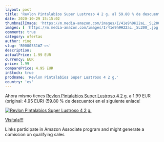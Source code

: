 ```yaml
---
layout: post
title: 'Revlon Pintalabios Super Lustroso 4 2 g. al 59.80 % de descuento'
date: 2020-10-29 15:15:02
thumbnailImage: 'https://m.media-amazon.com/images/I/41e9h9H22aL._SL200_.jpg'
images: [ 'https://m.media-amazon.com/images/I/41e9h9H22aL._SL200_.jpg' ]
comments: true
category: ofertas
author: ring
slug: 'B0000531WZ-es'
description:
actualPrice: 1.99 EUR
currency: EUR
price: 1.99
comparePrice: 4.95 EUR
inStock: true
prodname: 'Revlon Pintalabios Super Lustroso 4 2 g.'
country: 'es'
---
```


Ahora mismo tienes [Revlon Pintalabios Super Lustroso 4 2 g.](https://www.amazon.es/dp/B0000531WZ/?tag=tolees-21) a 1.99 EUR (original: 4.95 EUR) (59.80 %  de descuento) en el siguiente enlace!

[![Revlon Pintalabios Super Lustroso 4 2 g.](https://m.media-amazon.com/images/I/41e9h9H22aL._SL200_.jpg)](https://www.amazon.es/dp/B0000531WZ/?tag=tolees-21)

[Visítala!!!](https://www.amazon.es/dp/B0000531WZ/?tag=tolees-21)

Links participate in Amazon Associate program and might generate a comission on qualifying sales

